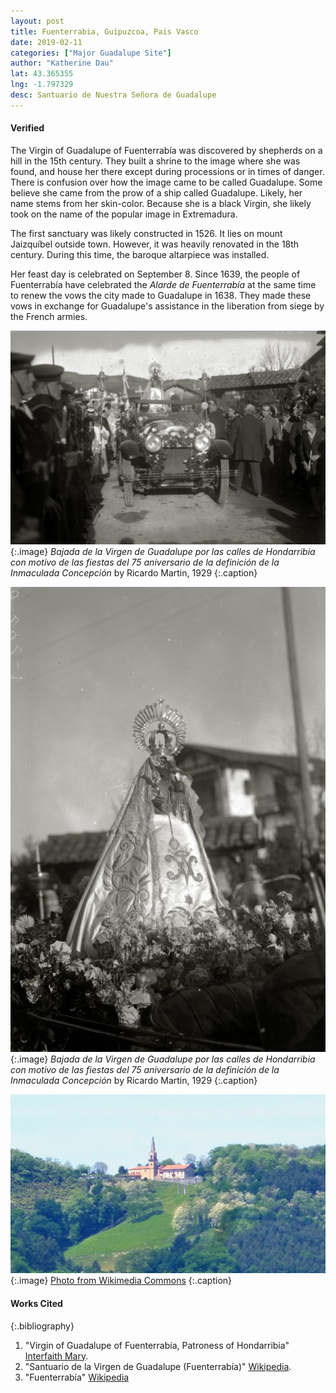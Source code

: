 ```yaml
---
layout: post
title: Fuenterrabia, Guipuzcoa, Pais Vasco
date: 2019-02-11
categories: ["Major Guadalupe Site"]
author: "Katherine Dau"
lat: 43.365355
lng: -1.797329
desc: Santuario de Nuestra Señora de Guadalupe
---
```

#### Verified
The Virgin of Guadalupe of Fuenterrabía was discovered by shepherds on a hill in the 15th century. They built a shrine to the image where she was found, and house her there except during processions or in times of danger. There is confusion over how the image came to be called Guadalupe. Some believe she came from the prow of a ship called Guadalupe. Likely, her name stems from her skin-color. Because she is a black Virgin, she likely took on the name of the popular image in Extremadura.

The first sanctuary was likely constructed in 1526. It lies on mount  Jaizquíbel outside town. However, it was heavily renovated in the 18th century. During this time, the baroque altarpiece was installed.

Her feast day is celebrated on September 8. Since 1639, the people of Fuenterrabía have celebrated the *Alarde de Fuenterrabía* at the same time to renew the vows the city made to Guadalupe in 1638. They made these vows in exchange for Guadalupe's assistance in the liberation from siege by the French armies.  

![Our Lady of Guadalupe](images/guad-fuenterrabia.jpg)
   {:.image}
*Bajada de la Virgen de Guadalupe por las calles de Hondarribia con motivo de las fiestas del 75 aniversario de la definición de la Inmaculada Concepción* by Ricardo Martin, 1929
   {:.caption}

![Our Lady of Guadalupe](images/guad-fuenterrabia2.jpg)
   {:.image}
*Bajada de la Virgen de Guadalupe por las calles de Hondarribia con motivo de las fiestas del 75 aniversario de la definición de la Inmaculada Concepción* by Ricardo Martin, 1929
   {:.caption}

![Our Lady of Guadalupe](images/guad_Fuenterrabia_ponte_church.jpg)
   {:.image}
[Photo from Wikimedia Commons](https://commons.wikimedia.org/wiki/File:Fuenterrab%C3%ADa_-_Vista_del_Santuario_de_Guadalupe_desde_Hendaya.jpg)
   {:.caption}

#### Works Cited
{:.bibliography}
1. "Virgin of Guadalupe of Fuenterrabía,
Patroness of Hondarribia" [Interfaith Mary](http://interfaithmary.net/blog/fuenterrabia).
2. "Santuario de la Virgen de Guadalupe (Fuenterrabía)" [Wikipedia](https://es.wikipedia.org/wiki/Santuario_de_la_Virgen_de_Guadalupe_(Fuenterrab%C3%ADa)).
3. "Fuenterrabía" [Wikipedia](https://es.wikipedia.org/wiki/Fuenterrab%C3%ADa)

